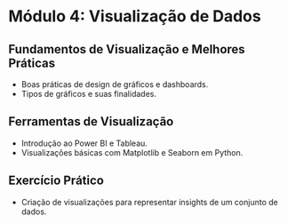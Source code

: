 # Módulo 4: Visualização de Dados

## Fundamentos de Visualização e Melhores Práticas
- Boas práticas de design de gráficos e dashboards.
- Tipos de gráficos e suas finalidades.

## Ferramentas de Visualização
- Introdução ao Power BI e Tableau.
- Visualizações básicas com Matplotlib e Seaborn em Python.

## Exercício Prático
- Criação de visualizações para representar insights de um conjunto de dados.
